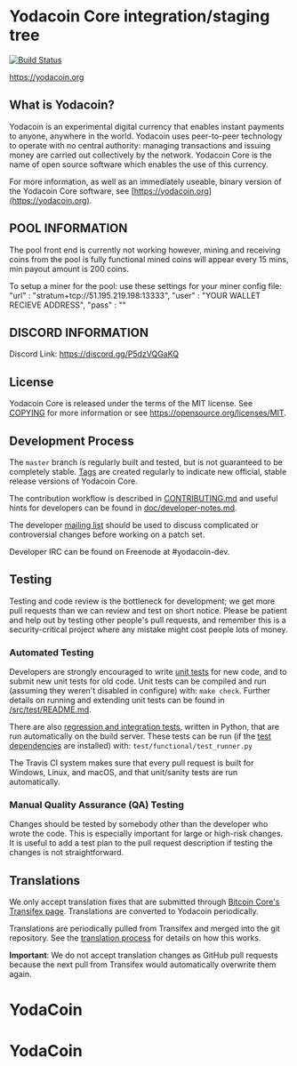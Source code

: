 Yodacoin Core integration/staging tree
=====================================

[![Build Status](https://travis-ci.org/yodacoin-project/yodacoin.svg?branch=master)](https://travis-ci.org/yodacoin-project/yodacoin)

https://yodacoin.org

What is Yodacoin?
----------------

Yodacoin is an experimental digital currency that enables instant payments to
anyone, anywhere in the world. Yodacoin uses peer-to-peer technology to operate
with no central authority: managing transactions and issuing money are carried
out collectively by the network. Yodacoin Core is the name of open source
software which enables the use of this currency.

For more information, as well as an immediately useable, binary version of
the Yodacoin Core software, see [https://yodacoin.org](https://yodacoin.org).

POOL INFORMATION
-----------------
The pool front end is currently not working however, mining and receiving coins from the pool is fully functional mined coins will appear every 15 mins, min payout amount is 200 coins. 

To setup a miner for the pool:
use these settings for your miner config file:
"url" : "stratum+tcp://51.195.219.198:13333",
"user" : "YOUR WALLET RECIEVE ADDRESS",
"pass" : ""

DISCORD INFORMATION
------------------

Discord Link: https://discord.gg/P5dzVQGaKQ


License
-------

Yodacoin Core is released under the terms of the MIT license. See [COPYING](COPYING) for more
information or see https://opensource.org/licenses/MIT.

Development Process
-------------------

The `master` branch is regularly built and tested, but is not guaranteed to be
completely stable. [Tags](https://github.com/yodacoin-project/yodacoin/tags) are created
regularly to indicate new official, stable release versions of Yodacoin Core.

The contribution workflow is described in [CONTRIBUTING.md](CONTRIBUTING.md)
and useful hints for developers can be found in [doc/developer-notes.md](doc/developer-notes.md).

The developer [mailing list](https://groups.google.com/forum/#!forum/yodacoin-dev)
should be used to discuss complicated or controversial changes before working
on a patch set.

Developer IRC can be found on Freenode at #yodacoin-dev.

Testing
-------

Testing and code review is the bottleneck for development; we get more pull
requests than we can review and test on short notice. Please be patient and help out by testing
other people's pull requests, and remember this is a security-critical project where any mistake might cost people
lots of money.

### Automated Testing

Developers are strongly encouraged to write [unit tests](src/test/README.md) for new code, and to
submit new unit tests for old code. Unit tests can be compiled and run
(assuming they weren't disabled in configure) with: `make check`. Further details on running
and extending unit tests can be found in [/src/test/README.md](/src/test/README.md).

There are also [regression and integration tests](/test), written
in Python, that are run automatically on the build server.
These tests can be run (if the [test dependencies](/test) are installed) with: `test/functional/test_runner.py`

The Travis CI system makes sure that every pull request is built for Windows, Linux, and macOS, and that unit/sanity tests are run automatically.

### Manual Quality Assurance (QA) Testing

Changes should be tested by somebody other than the developer who wrote the
code. This is especially important for large or high-risk changes. It is useful
to add a test plan to the pull request description if testing the changes is
not straightforward.

Translations
------------

We only accept translation fixes that are submitted through [Bitcoin Core's Transifex page](https://www.transifex.com/projects/p/bitcoin/).
Translations are converted to Yodacoin periodically.

Translations are periodically pulled from Transifex and merged into the git repository. See the
[translation process](doc/translation_process.md) for details on how this works.

**Important**: We do not accept translation changes as GitHub pull requests because the next
pull from Transifex would automatically overwrite them again.
# YodaCoin
# YodaCoin

